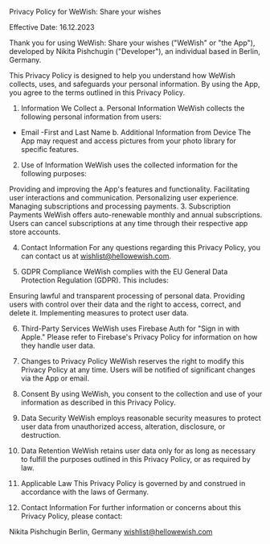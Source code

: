 Privacy Policy for WeWish: Share your wishes

Effective Date: 16.12.2023

Thank you for using WeWish: Share your wishes ("WeWish" or "the App"), developed by Nikita Pishchugin ("Developer"), an individual based in Berlin, Germany.

This Privacy Policy is designed to help you understand how WeWish collects, uses, and safeguards your personal information. By using the App, you agree to the terms outlined in this Privacy Policy.

1. Information We Collect
a. Personal Information
WeWish collects the following personal information from users:
- Email
-First and Last Name
b. Additional Information from Device
The App may request and access pictures from your photo library for specific features.

2. Use of Information
WeWish uses the collected information for the following purposes:

Providing and improving the App's features and functionality.
Facilitating user interactions and communication.
Personalizing user experience.
Managing subscriptions and processing payments.
3. Subscription Payments
WeWish offers auto-renewable monthly and annual subscriptions. Users can cancel subscriptions at any time through their respective app store accounts.

4. Contact Information
For any questions regarding this Privacy Policy, you can contact us at wishlist@hellowewish.com.

5. GDPR Compliance
WeWish complies with the EU General Data Protection Regulation (GDPR). This includes:

Ensuring lawful and transparent processing of personal data.
Providing users with control over their data and the right to access, correct, and delete it.
Implementing measures to protect user data.

6. Third-Party Services
WeWish uses Firebase Auth for "Sign in with Apple." Please refer to Firebase's Privacy Policy for information on how they handle user data.

7. Changes to Privacy Policy
WeWish reserves the right to modify this Privacy Policy at any time. Users will be notified of significant changes via the App or email.

8. Consent
By using WeWish, you consent to the collection and use of your information as described in this Privacy Policy.

9. Data Security
WeWish employs reasonable security measures to protect user data from unauthorized access, alteration, disclosure, or destruction.

10. Data Retention
WeWish retains user data only for as long as necessary to fulfill the purposes outlined in this Privacy Policy, or as required by law.

11. Applicable Law
This Privacy Policy is governed by and construed in accordance with the laws of Germany.

12. Contact Information
For further information or concerns about this Privacy Policy, please contact:

Nikita Pishchugin
Berlin, Germany
wishlist@hellowewish.com
